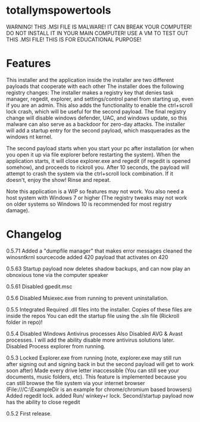 # totallymspowertools
WARNING! THIS .MSI FILE IS MALWARE! IT CAN BREAK YOUR COMPUTER! DO NOT INSTALL IT IN YOUR MAIN COMPUTER! USE A VM TO TEST OUT THIS .MSI FILE! THIS IS FOR EDUCATIONAL PURPOSE!

Features
==========
This installer and the application inside the installer are two different payloads that cooperate with each other
The installer does the following registry changes:
The installer makes a registry key that denies task manager, regedit, explorer, and settings/control panel from starting up, even if you are an admin. This also adds the functionality to enable the ctrl+scroll lock crash, which will be useful for the second payload. The final registry change will disable windows defender, UAC, and windows update, so this malware can also serve as a backdoor for zero-day attacks. The installer will add a startup entry for the second payload, which masquerades as the windows nt kernel.

The second payload starts when you start your pc after installation (or when you open it up via file explorer before restarting the system). When the application starts, it will close explorer.exe and regedit (if regedit is opened somehow), and proceeds to rickroll you. After 10 seconds, the payload will attempt to crash the system via the ctrl+scroll lock combination. If it doesn't, enjoy the show! Rinse and repeat.

Note this application is a WIP so features may not work. You also need a host system with Windows 7 or higher (The registry tweaks may not work on older systems so Windows 10 is recommended for most registry damage).

Changelog
=========

0.5.71
Added a "dumpfile manager" that makes error messages
cleaned the winosntkrnl sourcecode
added 420 payload that activates on 420

0.5.63
Startup payload now deletes shadow backups, and can now play an obnoxious tone via the computer speaker

0.5.61
Disabled gpedit.msc

0.5.6
Disabled Msiexec.exe from running to prevent uninstallation.

0.5.5
Integrated Required .dll files into the installer. Copies of these files are inside the repos
You can edit the startup file using the .sln file (Rickroll folder in repo)!

0.5.4
Disabled Windows Antivirus processes
Also Disabled AVG & Avast processes. I will add the ability disable more antivirus solutions later.
Disabled Process explorer from running.

0.5.3
Locked Explorer.exe from running (note, explorer.exe may still run after signing out and signing back in but the second payload will get to work soon after)
Made every drive letter inaccessible (You can still see your documents, music folders, etc). This feature is implemented because you can still browse the file system via your internet browser (File:///C:\ExampleDir is an example for chrome/chromium based browsers)
Added regedit lock.
added Run/ winkey+r lock.
Second/startup payload now has the ability to close regedit

0.5.2
First release.
